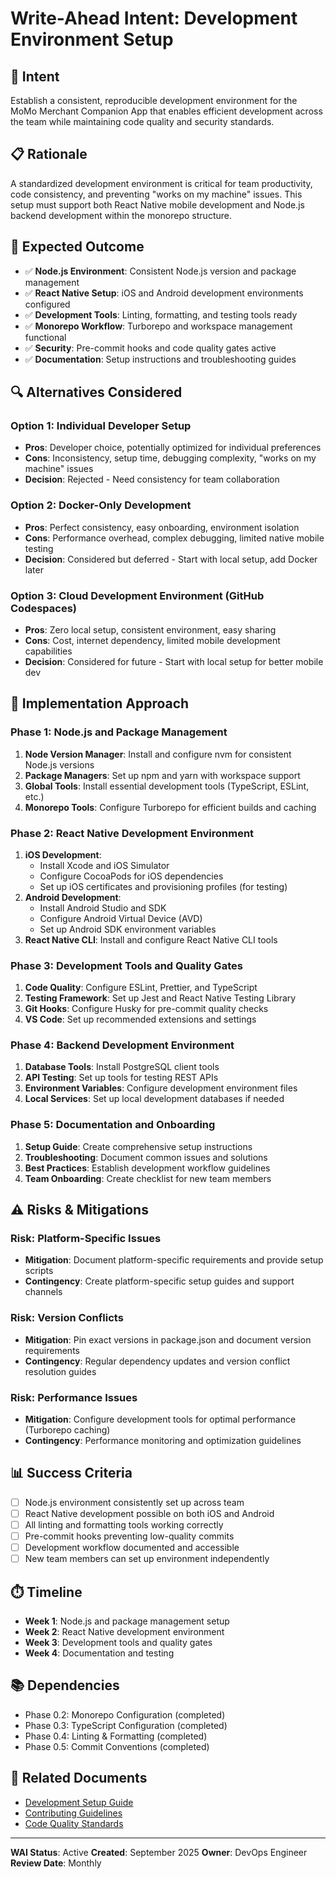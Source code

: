 # Write-Ahead Intent: Development Environment Setup

## 🎯 Intent
Establish a consistent, reproducible development environment for the MoMo Merchant Companion App that enables efficient development across the team while maintaining code quality and security standards.

## 📋 Rationale
A standardized development environment is critical for team productivity, code consistency, and preventing "works on my machine" issues. This setup must support both React Native mobile development and Node.js backend development within the monorepo structure.

## 🎯 Expected Outcome
- ✅ **Node.js Environment**: Consistent Node.js version and package management
- ✅ **React Native Setup**: iOS and Android development environments configured
- ✅ **Development Tools**: Linting, formatting, and testing tools ready
- ✅ **Monorepo Workflow**: Turborepo and workspace management functional
- ✅ **Security**: Pre-commit hooks and code quality gates active
- ✅ **Documentation**: Setup instructions and troubleshooting guides

## 🔍 Alternatives Considered

### Option 1: Individual Developer Setup
- **Pros**: Developer choice, potentially optimized for individual preferences
- **Cons**: Inconsistency, setup time, debugging complexity, "works on my machine" issues
- **Decision**: Rejected - Need consistency for team collaboration

### Option 2: Docker-Only Development
- **Pros**: Perfect consistency, easy onboarding, environment isolation
- **Cons**: Performance overhead, complex debugging, limited native mobile testing
- **Decision**: Considered but deferred - Start with local setup, add Docker later

### Option 3: Cloud Development Environment (GitHub Codespaces)
- **Pros**: Zero local setup, consistent environment, easy sharing
- **Cons**: Cost, internet dependency, limited mobile development capabilities
- **Decision**: Considered for future - Start with local setup for better mobile dev

## 📝 Implementation Approach

### Phase 1: Node.js and Package Management
1. **Node Version Manager**: Install and configure nvm for consistent Node.js versions
2. **Package Managers**: Set up npm and yarn with workspace support
3. **Global Tools**: Install essential development tools (TypeScript, ESLint, etc.)
4. **Monorepo Tools**: Configure Turborepo for efficient builds and caching

### Phase 2: React Native Development Environment
1. **iOS Development**:
   - Install Xcode and iOS Simulator
   - Configure CocoaPods for iOS dependencies
   - Set up iOS certificates and provisioning profiles (for testing)
2. **Android Development**:
   - Install Android Studio and SDK
   - Configure Android Virtual Device (AVD)
   - Set up Android SDK environment variables
3. **React Native CLI**: Install and configure React Native CLI tools

### Phase 3: Development Tools and Quality Gates
1. **Code Quality**: Configure ESLint, Prettier, and TypeScript
2. **Testing Framework**: Set up Jest and React Native Testing Library
3. **Git Hooks**: Configure Husky for pre-commit quality checks
4. **VS Code**: Set up recommended extensions and settings

### Phase 4: Backend Development Environment
1. **Database Tools**: Install PostgreSQL client tools
2. **API Testing**: Set up tools for testing REST APIs
3. **Environment Variables**: Configure development environment files
4. **Local Services**: Set up local development databases if needed

### Phase 5: Documentation and Onboarding
1. **Setup Guide**: Create comprehensive setup instructions
2. **Troubleshooting**: Document common issues and solutions
3. **Best Practices**: Establish development workflow guidelines
4. **Team Onboarding**: Create checklist for new team members

## ⚠️ Risks & Mitigations

### Risk: Platform-Specific Issues
- **Mitigation**: Document platform-specific requirements and provide setup scripts
- **Contingency**: Create platform-specific setup guides and support channels

### Risk: Version Conflicts
- **Mitigation**: Pin exact versions in package.json and document version requirements
- **Contingency**: Regular dependency updates and version conflict resolution guides

### Risk: Performance Issues
- **Mitigation**: Configure development tools for optimal performance (Turborepo caching)
- **Contingency**: Performance monitoring and optimization guidelines

## 📊 Success Criteria
- [ ] Node.js environment consistently set up across team
- [ ] React Native development possible on both iOS and Android
- [ ] All linting and formatting tools working correctly
- [ ] Pre-commit hooks preventing low-quality commits
- [ ] Development workflow documented and accessible
- [ ] New team members can set up environment independently

## ⏱️ Timeline
- **Week 1**: Node.js and package management setup
- **Week 2**: React Native development environment
- **Week 3**: Development tools and quality gates
- **Week 4**: Documentation and testing

## 📚 Dependencies
- Phase 0.2: Monorepo Configuration (completed)
- Phase 0.3: TypeScript Configuration (completed)
- Phase 0.4: Linting & Formatting (completed)
- Phase 0.5: Commit Conventions (completed)

## 🔗 Related Documents
- [Development Setup Guide](../Resources/R-Development-Setup.md)
- [Contributing Guidelines](../Areas/A-Development-Workflow.md)
- [Code Quality Standards](../Areas/A-Code-Quality.md)

---

**WAI Status**: Active
**Created**: September 2025
**Owner**: DevOps Engineer
**Review Date**: Monthly